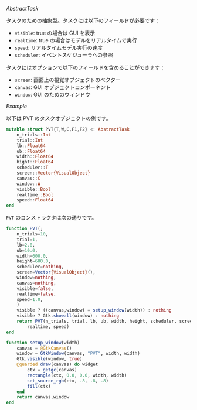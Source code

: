 *AbstractTask*

タスクのための抽象型。タスクには以下のフィールドが必要です：

  * `visible`: true の場合は GUI を表示
  * `realtime`: true の場合はモデルをリアルタイムで実行
  * `speed`: リアルタイムモデル実行の速度
  * `scheduler`: イベントスケジューラへの参照

タスクにはオプションで以下のフィールドを含めることができます：

  * `screen`: 画面上の視覚オブジェクトのベクター
  * `canvas`: GUI オブジェクトコンポーネント
  * `window`: GUI のためのウィンドウ

*Example*

以下は PVT のタスクオブジェクトの例です。

```julia
mutable struct PVT{T,W,C,F1,F2} <: AbstractTask 
    n_trials::Int
    trial::Int 
    lb::Float64
    ub::Float64 
    width::Float64
    hight::Float64
    scheduler::T
    screen::Vector{VisualObject}
    canvas::C
    window::W
    visible::Bool
    realtime::Bool
    speed::Float64
end    
```

`PVT` のコンストラクタは次の通りです。

```julia
function PVT(;
    n_trials=10, 
    trial=1, 
    lb=2.0, 
    ub=10.0, 
    width=600.0, 
    height=600.0, 
    scheduler=nothing, 
    screen=Vector{VisualObject}(), 
    window=nothing, 
    canvas=nothing, 
    visible=false, 
    realtime=false,
    speed=1.0,
    )
    visible ? ((canvas,window) = setup_window(width)) : nothing
    visible ? Gtk.showall(window) : nothing
    return PVT(n_trials, trial, lb, ub, width, height, scheduler, screen, canvas, window, visible,
        realtime, speed)
end

function setup_window(width)
	canvas = @GtkCanvas()
    window = GtkWindow(canvas, "PVT", width, width)
    Gtk.visible(window, true)
    @guarded draw(canvas) do widget
        ctx = getgc(canvas)
        rectangle(ctx, 0.0, 0.0, width, width)
        set_source_rgb(ctx, .8, .8, .8)
        fill(ctx)
    end
	return canvas,window
end
```

